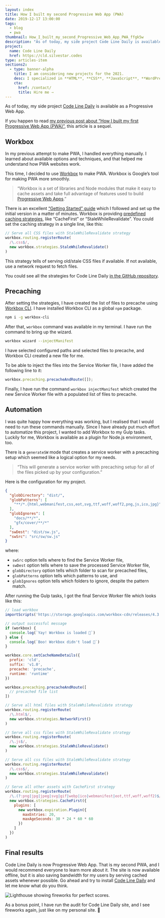 ```yaml
---
layout: index
title: How I built my second Progressive Web App (PWA)
date: 2019-12-17 13:00:00
tags:
  - blog
  - pwa
thumbnail: How_I_built_my_second_Progressive_Web_App_PWA_ffgk5w
description: "As of today, my side project Code Line Daily is available as a Progressive Web App. This post is a sequel to my previous PWA post."
project:
  name: Code Line Daily
  href: https://cld.silvestar.codes
type: articles-item
sections2:
  - type: banner-alpha
    title: I am considering new projects for the 2021.
    desc: I specialized in **HTML**, **CSS**, **JavaScript**, **WordPress**, **Shopify**, and **JAMstack** technologies.
    cta:
      href: /contact/
      title: Hire me ⇢
---
```


As of today, my side project [Code Line Daily] is available as a Progressive Web App.

If you happen to read [my previous post about “How I built my first Progressive Web App (PWA)”], this article is a sequel.

<!-- more -->

## Workbox

In my previous attempt to make PWA, I handled everything manually. I learned about available options and techniques, and that helped me understand how PWA websites work.

This time, I decided to use [Workbox] to make PWA. Workbox is Google’s tool for making PWA more smoothly.

> “Workbox is a set of libraries and Node modules that make it easy to cache assets and take full advantage of features used to build [Progressive Web Apps].”

There is an excellent [“Getting Started” guide] which I followed and set up the initial version in a matter of minutes. Workbox is providing [predefined caching strategies], like “CacheFirst” or “StaleWhileRevalidate”. You could set the caching strategy in a single line, like this:

``` js
// Serve all CSS files with StaleWhileRevalidate strategy
workbox.routing.registerRoute(
  /\.css$/,
  new workbox.strategies.StaleWhileRevalidate()
)
```

This strategy tells of serving old/stale CSS files if available. If not available, use a network request to fetch files.

You could see all the strategies for Code Line Daily [in the GitHub repository].

## Precaching

After setting the strategies, I have created the list of files to precache using [Workbox CLI]. I have installed Workbox CLI as a global `npm` package.

``` bash
npm i -g workbox-cli
```

After that, `workbox` command was available in my terminal. I have run the command to bring up the wizard.

``` bash
workbox wizard --injectManifest
```

I have selected configured paths and selected files to precache, and Workbox CLI created a new file for me.

To be able to inject the files into the Service Worker file, I have added the following line to it:

``` js
workbox.precaching.precacheAndRoute([]);
```

Finally, I have run the command `workbox injectManifest` which created the new Service Worker file with a populated list of files to precache.

## Automation

I was quite happy how everything was working, but I realised that I would need to run these commands manually. Since  I have already put much effort to automatize this project, I wanted to add Workbox to my Gulp tasks. Luckily for me, Workbox is available as a plugin for Node.js environment, too.

There is a `generateSW` mode that creates a service worker with a precaching setup which seemed like a logical option for my needs.

> “This will generate a service worker with precaching setup for all of the files picked up by your configuration.”

Here is the configuration for my project.

``` json
{
  "globDirectory": "dist/",
  "globPatterns": [
    "**/*.{html,webmanifest,css,eot,svg,ttf,woff,woff2,png,js,ico,jpg}"
  ],
  "globIgnores": [
    "docs/**/*",
    "gfx/cover/**/*"
  ],
  "swDest": "dist/sw.js",
  "swSrc": "src/sw/sw.js"
}
```

where:

- `swSrc` option tells where to find the Service Worker file,
- `swDest` option tells where to save the processed Service Worker file,
- `globDirectory` option tells which folder to scan for precached files,
- `globPatterns` option tells which patterns to use, and
- `globIgnores` option tells which folders to ignore, despite the pattern match.

After running the Gulp tasks, I got the final Service Worker file which looks like this:

``` js
// load workbox
importScripts('https://storage.googleapis.com/workbox-cdn/releases/4.3.1/workbox-sw.js')

// output successful message
if (workbox) {
  console.log(`Yay! Workbox is loaded 🎉`)
} else {
  console.log(`Boo! Workbox didn't load 😬`)
}

workbox.core.setCacheNameDetails({
  prefix: 'cld',
  suffix: 'v1.0',
  precache: 'precache',
  runtime: 'runtime'
})

workbox.precaching.precacheAndRoute([
  // precached file list
])

// Serve all html files with StaleWhileRevalidate strategy
workbox.routing.registerRoute(
  /\.html$/,
  new workbox.strategies.NetworkFirst()
)

// Serve all css files with StaleWhileRevalidate strategy
workbox.routing.registerRoute(
  /\.js$/,
  new workbox.strategies.StaleWhileRevalidate()
)

// Serve all css files with StaleWhileRevalidate strategy
workbox.routing.registerRoute(
  /\.css$/,
  new workbox.strategies.StaleWhileRevalidate()
)

// Serve all other assets with CacheFirst strategy
workbox.routing.registerRoute(
  /\.(?:png|jpg|jpeg|svg|gif|webp|ico|webmanifest|eot,ttf,woff,woff2)$/,
  new workbox.strategies.CacheFirst({
    plugins: [
      new workbox.expiration.Plugin({
        maxEntries: 20,
        maxAgeSeconds: 30 * 24 * 60 * 60
      })
    ]
  })
)

```

## Final results

Code Line Daily is now Progressive Web App. That is my second PWA, and I would recommend everyone to learn more about it. The site is now available offline, but it is also saving bandwidth for my users by serving cached assets whenever possible. Go ahead and try to install [Code Line Daily] and let me know what do you think.

![Lighthouse showing fireworks for perfect scores.](https://res.cloudinary.com/starbist/image/upload/w_720,q_100/v1574166140/pwa-after2_cbz06b.gif)

As a bonus point, I have run the audit for Code Line Daily site, and I see fireworks again, just like on my personal site. 💯

[Code Line Daily]: https://cld.silvestar.codes/
[my previous post about “How I built my first Progressive Web App (PWA)”]: /articles/how-i-built-my-first-progressive-web-app-pwa/
[Workbox]: https://developers.google.com/web/tools/workbox
[Progressive Web Apps]: https://developers.google.com/web/progressive-web-apps/
[“Getting Started” guide]: https://developers.google.com/web/tools/workbox/guides/get-started
[predefined caching strategies]: https://developers.google.com/web/tools/workbox/modules/workbox-strategies
[in the GitHub repository]: https://github.com/maliMirkec/code-line-daily/blob/master/src/sw/sw.js
[Workbox CLI]: https://developers.google.com/web/tools/workbox/guides/precache-files/cli
